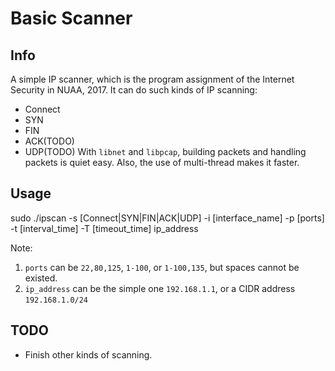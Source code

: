 # Basic Scanner
## Info
A simple IP scanner, which is the program assignment of the Internet Security in NUAA, 2017. It can do such kinds of IP scanning:
- Connect
- SYN
- FIN
- ACK(TODO)
- UDP(TODO)
With `libnet` and `libpcap`, building packets and handling packets is quiet easy. Also, the use of multi-thread makes it faster.

## Usage
sudo ./ipscan -s [Connect|SYN|FIN|ACK|UDP] -i [interface\_name] -p [ports] -t [interval\_time] -T [timeout\_time] ip\_address

Note:
1. `ports` can be `22,80,125`, `1-100`, or `1-100,135`, but spaces cannot be existed.
2. `ip_address` can be the simple one `192.168.1.1`, or a CIDR address `192.168.1.0/24`

## TODO
- Finish other kinds of scanning.

